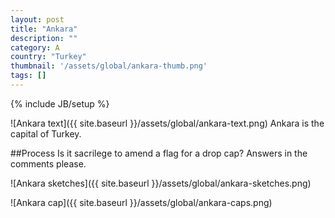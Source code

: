 ```yaml
---
layout: post
title: "Ankara"
description: ""
category: A
country: "Turkey"
thumbnail: '/assets/global/ankara-thumb.png'
tags: []
---
```

{% include JB/setup %}

![Ankara text]({{ site.baseurl }}/assets/global/ankara-text.png)
Ankara is the capital of Turkey.

##Process
Is it sacrilege to amend a flag for a drop cap? Answers in the comments please.

![Ankara sketches]({{ site.baseurl }}/assets/global/ankara-sketches.png)

![Ankara cap]({{ site.baseurl }}/assets/global/ankara-caps.png)
